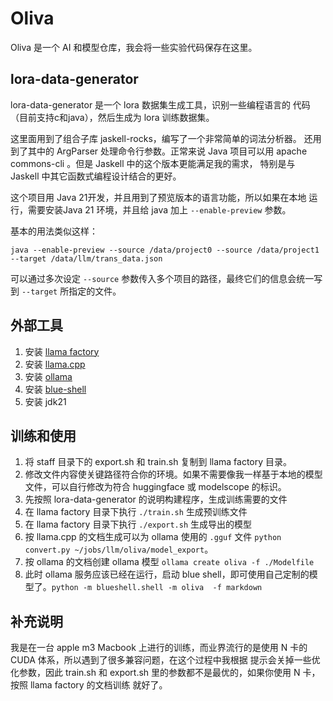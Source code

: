 # Oliva 

Oliva 是一个 AI 和模型仓库，我会将一些实验代码保存在这里。

## lora-data-generator

lora-data-generator 是一个 lora 数据集生成工具，识别一些编程语言的
代码（目前支持c和java），然后生成为 lora 训练数据集。

这里面用到了组合子库 jaskell-rocks，编写了一个非常简单的词法分析器。
还用到了其中的 ArgParser 处理命令行参数。正常来说 Java 项目可以用
apache commons-cli 。但是 Jaskell 中的这个版本更能满足我的需求，
特别是与 Jaskell 中其它函数式编程设计结合的更好。

这个项目用 Java 21开发，并且用到了预览版本的语言功能，所以如果在本地
运行，需要安装Java 21 环境，并且给 java 加上 `--enable-preview` 
参数。

基本的用法类似这样：

```shell
java --enable-preview --source /data/project0 --source /data/project1 --target /data/llm/trans_data.json 
```

可以通过多次设定 `--source` 参数传入多个项目的路径，最终它们的信息会统一写到 `--target` 所指定的文件。

## 外部工具

1. 安装 [llama factory](https://github.com/hiyouga/LLaMA-Factory/)
2. 安装 [llama.cpp](https://github.com/ggerganov/llama.cpp)
3. 安装 [ollama](https://ollama.ai/)
4. 安装 [blue-shell](https://github.com/MarchLiu/blue-shell)
5. 安装 jdk21

## 训练和使用

1. 将 staff 目录下的 export.sh 和 train.sh 复制到 llama factory 目录。
2. 修改文件内容使关键路径符合你的环境。如果不需要像我一样基于本地的模型文件，可以自行修改为符合 huggingface 或 modelscope 的标识。
3. 先按照 lora-data-generator 的说明构建程序，生成训练需要的文件
4. 在 llama factory 目录下执行 `./train.sh` 生成预训练文件
5. 在 llama factory 目录下执行 `./export.sh` 生成导出的模型
6. 按 llama.cpp 的文档生成可以为 ollama 使用的 `.gguf` 文件 `python convert.py ~/jobs/llm/oliva/model_export`。
7. 按 ollama 的文档创建 ollama 模型 `ollama create oliva -f ./Modelfile`
8. 此时 ollama 服务应该已经在运行，启动 blue shell，即可使用自己定制的模型了。`python -m blueshell.shell -m oliva  -f markdown`

## 补充说明

我是在一台 apple m3 Macbook 上进行的训练，而业界流行的是使用 N 卡的 CUDA 体系，所以遇到了很多兼容问题，在这个过程中我根据
提示会关掉一些优化参数，因此 train.sh 和 export.sh 里的参数都不是最优的，如果你使用 N 卡，按照 llama factory 的文档训练
就好了。
